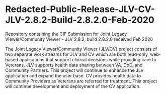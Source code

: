 # Redacted-Public-Release-JLV-CV-JLV-2.8.2-Build-2.8.2.0-Feb-2020
Repository containing the CIF Submission for Joint Legacy Viewer/Community Viewer - JLV 2.8.2, build 2.8.2.0 received Feb 2020

The Joint Legacy Viewer/Community Viewer (JLV/CV) project consists of two separate work streams for JLV and CV which are both read-only, web-based applications that support clinical decisions while providing care to Veterans. JLV supports health data sharing between VA, DoD, and Community Partners. This project will continue to enhance the JLV application and expand the user base. CV provides health data to Community Providers as Veterans are referred for treatment. This project will continue development and deployment of the CV application.